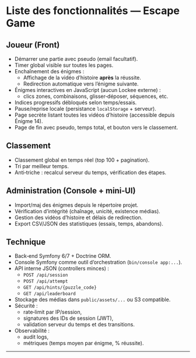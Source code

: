 # Liste des fonctionnalités — Escape Game

## Joueur (Front)
- Démarrer une partie avec pseudo (email facultatif).
- Timer global visible sur toutes les pages.
- Enchaînement des énigmes :
  - Affichage de la vidéo d’histoire **après** la réussite.
  - Redirection automatique vers l’énigme suivante.
- Énigmes interactives en JavaScript (aucun Lockee externe) :
  - clics zones, combinaisons, glisser‑déposer, séquences, etc.
- Indices progressifs débloqués selon temps/essais.
- Pause/reprise locale (persistance `localStorage` + serveur).
- Page secrète listant toutes les vidéos d’histoire (accessible depuis Énigme 14).
- Page de fin avec pseudo, temps total, et bouton vers le classement.

## Classement
- Classement global en temps réel (top 100 + pagination).
- Tri par meilleur temps.
- Anti‑triche : recalcul serveur du temps, vérification des étapes.

## Administration (Console + mini‑UI)
- Import/maj des énigmes depuis le répertoire projet.
- Vérification d’intégrité (chaînage, unicité, existence médias).
- Gestion des vidéos d’histoire et délais de redirection.
- Export CSV/JSON des statistiques (essais, temps, abandons).

## Technique
- Back‑end Symfony 6/7 + Doctrine ORM.
- Console Symfony comme outil d’orchestration (`bin/console app:...`).
- API interne JSON (controllers minces) :
  - `POST /api/session`
  - `POST /api/attempt`
  - `GET /api/hints/{puzzle_code}`
  - `GET /api/leaderboard`
- Stockage des médias dans `public/assets/...` ou S3 compatible.
- Sécurité :
  - rate‑limit par IP/session,
  - signatures des IDs de session (JWT),
  - validation serveur du temps et des transitions.
- Observabilité :
  - audit logs,
  - métriques (temps moyen par énigme, % réussite).
---
